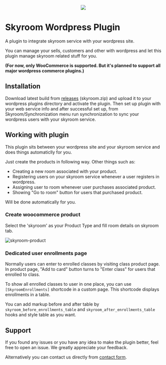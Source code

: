 <p align="center"><img src="https://user-images.githubusercontent.com/1191702/47265312-ead97100-d532-11e8-901b-632a204a2d91.png"></p>

# Skyroom Wordpress Plugin
A plugin to integrate skyroom service with your wordpress site.

You can manage your sells, customers and other with wordpress and let this plugin manage skyroom related stuff for you. 

**(For now, only WooCommerce is supported. But it's planned to support all major wordpress commerce plugins.)**

## Installation
Download latest build from [releases](https://github.com/SkyroomOnline/wordpress-plugin/releases) (skyroom.zip) and upload it to your wordpress plugins directory and activate the plugin.
Then set up plugin with your web service info and after successful set up, from Skyroom/Synchronization menu run synchronization to sync your wordpress users with your skyroom service.

## Working with plugin
This plugin sits between your wordpress site and your skyroom service and does things automaticlly for you.

Just create the products in following way. Other things such as:
* Creating a new room associated with your product.
* Registering users on your skyroom service whenever a user registers in wordpress.
* Assigning user to room whenever user purchases associated product.
* Showing "Go to room" button for users that purchased product.

Will be done automatically for you.

### Create woocommerce product
Select the 'skyroom' as your Product Type and fill room details on skyroom tab.

![skyroom-product](https://user-images.githubusercontent.com/1191702/47265648-2296e780-d538-11e8-9de0-ebc71ffd6257.png)

### Dedicated user enrollments page
Normally users can enter to enrolled classes by visiting class product page. In product page, "Add to card" button turns to "Enter class" for users that enrolled to class.

To show all enrolled classes to user in one place, you can use `[SkyroomEnrollments]` shortcode in a custom page. This shortcode displays enrollments in a table.

You can add markup before and after table by `skyroom_before_enrollments_table` and `skyroom_after_enrollments_table` hooks and style table as you want.

## Support
If you found any issues or you have any idea to make the plugin better, feel free to open an issue. We greatly appreciate your feedback.

Alternatively you can contact us directly from [contact form](https://www.skyroom.online/contact).
